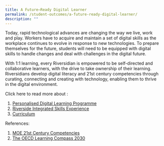 ```yaml
---
title: A Future–Ready Digital Learner
permalink: /student-outcomes/a-future-ready-digital-learner/
description: ""
---
```

Today, rapid technological advances are changing the way we live, work and play. Workers have to acquire and maintain a set of digital skills as the workplace continues to evolve in response to new technologies. To prepare themselves for the future, students will need to be equipped with digital skills to handle changes and deal with challenges in the digital future.

With 1:1 learning, every Riversidian is empowered to be self-directed and collaborative learners, with the drive to take ownership of their learning. Riversidians develop digital literacy and 21st century competencies through curating, connecting and creating with technology, enabling them to thrive in the digital environment.

Click here to read more about :
1. [Personalised Digital Learning Programme](/the-riverside-experience/personalised-digital-learning-programme)
2. [Riverside Integrated Skills Experience](/the-riverside-experience/riverside-integrated-skills-experience)
3. [Curriculum](/curriculum/aesthetics/)

References:

1.  [MOE 21st Century Competencies](https://www.moe.gov.sg/education-in-sg/21st-century-competencies#:~:text=21st%20Century%20Competencies%20for%20a,Communication%2C%20Collaboration%20and%20Information%20Skills)
2.  [The OECD Learning Compass 2030](https://www.oecd.org/education/2030-project/teaching-and-learning/learning/learning-compass-2030/)

